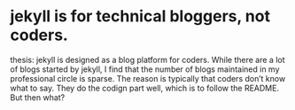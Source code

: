 # jekyll is for technical bloggers, not coders.

thesis: jekyll is designed as a blog platform for coders. While there are a lot of blogs started by jekyll, I find that the number of blogs maintained  in my professional circle is sparse. The reason is typically that coders don’t know what to say. They do the codign part well, which is to follow the README. But then what? 

